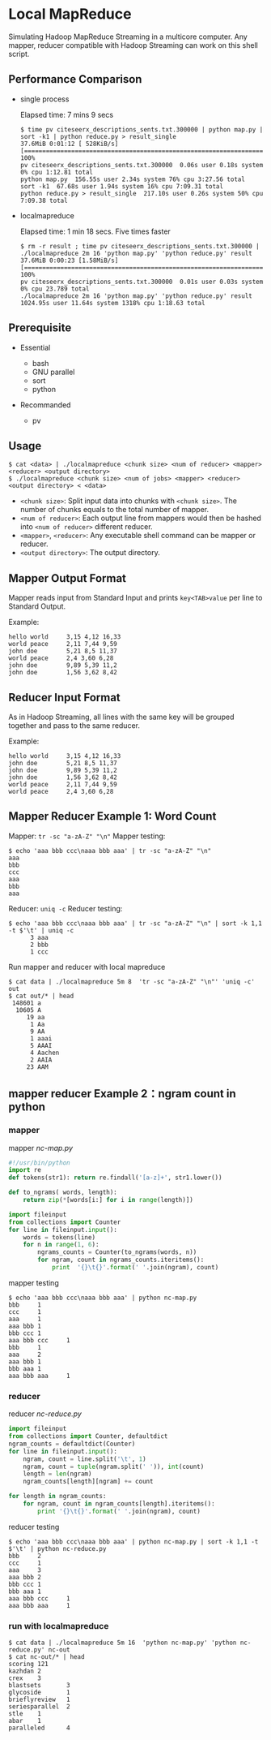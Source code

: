 # Local MapReduce

Simulating Hadoop MapReduce Streaming in a multicore computer. Any mapper, reducer compatible with Hadoop Streaming can work on this shell script.

## Performance Comparison

- single process

  Elapsed time: 7 mins 9 secs

  ```console
  $ time pv citeseerx_descriptions_sents.txt.300000 | python map.py | sort -k1 | python reduce.py > result_single
  37.6MiB 0:01:12 [ 528KiB/s] [====================================================================================================>] 100%
  pv citeseerx_descriptions_sents.txt.300000  0.06s user 0.18s system 0% cpu 1:12.81 total
  python map.py  156.55s user 2.34s system 76% cpu 3:27.56 total
  sort -k1  67.68s user 1.94s system 16% cpu 7:09.31 total
  python reduce.py > result_single  217.10s user 0.26s system 50% cpu 7:09.38 total
  ```

- localmapreduce

  Elapsed time: 1 min 18 secs. Five times faster


  ```console
  $ rm -r result ; time pv citeseerx_descriptions_sents.txt.300000 | ./localmapreduce 2m 16 'python map.py' 'python reduce.py' result
  37.6MiB 0:00:23 [1.58MiB/s] [====================================================================================================>] 100%
  pv citeseerx_descriptions_sents.txt.300000  0.01s user 0.03s system 0% cpu 23.789 total
  ./localmapreduce 2m 16 'python map.py' 'python reduce.py' result  1024.95s user 11.64s system 1318% cpu 1:18.63 total
  ```

## Prerequisite

- Essential
    - bash
    - GNU parallel
    - sort
    - python

- Recommanded
    - pv

## Usage

```console
$ cat <data> | ./localmapreduce <chunk size> <num of reducer> <mapper> <reducer> <output directory>
$ ./localmapreduce <chunk size> <num of jobs> <mapper> <reducer> <output directory> < <data>
```

- `<chunk size>`: Split input data into chunks with `<chunk size>`. The number of chunks equals to the total number of mapper.
- `<num of reducer>`: Each output line from mappers would then be hashed into `<num of reducer>` different reducer.
- `<mapper>`, `<reducer>`: Any executable shell command can be mapper or reducer.
- `<output directory>`: The output directory.


## Mapper Output Format

Mapper reads input from Standard Input and prints `key<TAB>value` per line to Standard Output.


Example:

```
hello world		3,15 4,12 16,33
world peace		2,11 7,44 9,59
john doe		5,21 8,5 11,37
world peace		2,4 3,60 6,28
john doe		9,89 5,39 11,2
john doe		1,56 3,62 8,42
```

## Reducer Input Format


As in Hadoop Streaming, all lines with the same key will be grouped together and pass to the same reducer.

Example:

```
hello world		3,15 4,12 16,33
john doe		5,21 8,5 11,37
john doe		9,89 5,39 11,2
john doe		1,56 3,62 8,42
world peace		2,11 7,44 9,59
world peace		2,4 3,60 6,28
```

## Mapper Reducer Example 1: Word Count

Mapper: `tr -sc "a-zA-Z" "\n"`
Mapper testing:

```console
$ echo 'aaa bbb ccc\naaa bbb aaa' | tr -sc "a-zA-Z" "\n"
aaa
bbb
ccc
aaa
bbb
aaa
```

Reducer: `uniq -c`
Reducer testing:

```console
$ echo 'aaa bbb ccc\naaa bbb aaa' | tr -sc "a-zA-Z" "\n" | sort -k 1,1 -t $'\t' | uniq -c
      3 aaa
      2 bbb
      1 ccc
```

Run mapper and reducer with local mapreduce

```console
$ cat data | ./localmapreduce 5m 8  'tr -sc "a-zA-Z" "\n"' 'uniq -c' out
$ cat out/* | head
 148601 a
  10605 A
     19 aa
      1 Aa
      9 AA
      1 aaai
      5 AAAI
      4 Aachen
      2 AAIA
     23 AAM
```



## mapper reducer Example 2：ngram count in python

### mapper

mapper *nc-map.py*

```python
#!/usr/bin/python
import re
def tokens(str1): return re.findall('[a-z]+', str1.lower())

def to_ngrams( words, length):
    return zip(*[words[i:] for i in range(length)])  

import fileinput
from collections import Counter
for line in fileinput.input():
    words = tokens(line)
    for n in range(1, 6):
        ngrams_counts = Counter(to_ngrams(words, n))
        for ngram, count in ngrams_counts.iteritems():
            print  '{}\t{}'.format(' '.join(ngram), count)
```
	
mapper testing

```console
$ echo 'aaa bbb ccc\naaa bbb aaa' | python nc-map.py
bbb     1
ccc     1
aaa     1
aaa bbb 1
bbb ccc 1
aaa bbb ccc     1
bbb     1
aaa     2
aaa bbb 1
bbb aaa 1
aaa bbb aaa     1
```



### reducer

reducer *nc-reduce.py*
```python
import fileinput
from collections import Counter, defaultdict
ngram_counts = defaultdict(Counter)
for line in fileinput.input():
    ngram, count = line.split('\t', 1)
    ngram, count = tuple(ngram.split(' ')), int(count)
    length = len(ngram)
    ngram_counts[length][ngram] += count

for length in ngram_counts:
    for ngram, count in ngram_counts[length].iteritems():
        print '{}\t{}'.format(' '.join(ngram), count)
```

reducer testing

```console
$ echo 'aaa bbb ccc\naaa bbb aaa' | python nc-map.py | sort -k 1,1 -t $'\t' | python nc-reduce.py
bbb     2
ccc     1
aaa     3
aaa bbb 2
bbb ccc 1
bbb aaa 1
aaa bbb ccc     1
aaa bbb aaa     1
```

### run with localmapreduce  ###

```console
$ cat data | ./localmapreduce 5m 16  'python nc-map.py' 'python nc-reduce.py' nc-out
$ cat nc-out/* | head
scoring 121
kazhdan 2
crex    3
blastsets       3
glycoside       1
brieflyreview   1
seriesparallel  2
stle    1
abar    1
paralleled      4
```


